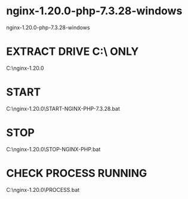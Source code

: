 # nginx-1.20.0-php-7.3.28-windows
nginx-1.20.0-php-7.3.28-windows

# EXTRACT DRIVE C:\ ONLY

C:\nginx-1.20.0

# START 

C:\nginx-1.20.0\START-NGINX-PHP-7.3.28.bat

# STOP 

C:\nginx-1.20.0\STOP-NGINX-PHP.bat

# CHECK PROCESS RUNNING

C:\nginx-1.20.0\PROCESS.bat
